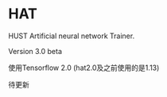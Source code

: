 # HAT

HUST Artificial neural network Trainer.

Version 3.0 beta

使用Tensorflow 2.0 (hat2.0及之前使用的是1.13)

待更新

